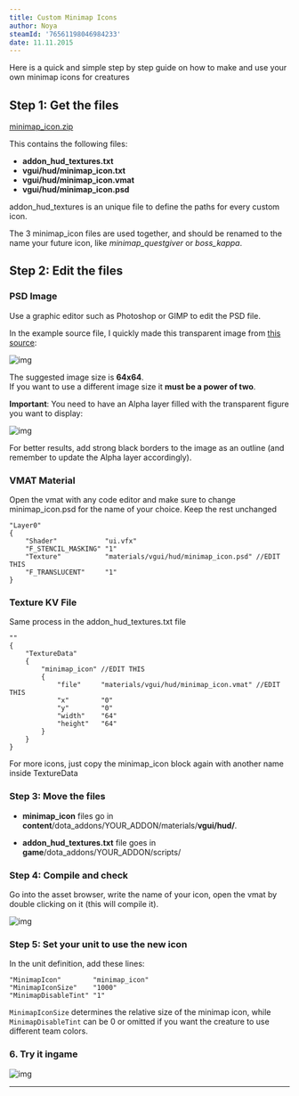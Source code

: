 ```yaml
---
title: Custom Minimap Icons
author: Noya
steamId: '76561198046984233'
date: 11.11.2015
---
```


Here is a quick and simple step by step guide on how to make and use your own minimap icons for creatures

## Step 1: Get the files

[minimap_icon.zip](https://drive.google.com/file/d/1nsisy1oPKXsGR3LFhfRjBhwQIp9A7jY2/view?usp=sharing)

This contains the following files:

* **addon_hud_textures.txt**
* **vgui/hud/minimap_icon.txt**
* **vgui/hud/minimap_icon.vmat**
* **vgui/hud/minimap_icon.psd**

addon_hud_textures is an unique file to define the paths for every custom icon.

The 3 minimap_icon files are used together, and should be renamed to the name your future icon, like *minimap_questgiver* or *boss_kappa*.

## Step 2: Edit the files

### PSD Image

Use a graphic editor such as Photoshop or GIMP to edit the PSD file. 

In the example source file, I quickly made this transparent image from [this source](https://i.imgur.com/x3L74Hw.png):

![img](https://i.imgur.com/78Z3kaV.png)

The suggested image size is **64x64**.<br />
If you want to use a different image size it **must be a power of two**.

**Important**: You need to have an Alpha layer filled with the transparent figure you want to display:

![img](https://puu.sh/lhQL0/81b3632bad.png)

For better results, add strong black borders to the image as an outline (and remember to update the Alpha layer accordingly).

### VMAT Material

Open the vmat with any code editor and make sure to change minimap_icon.psd for the name of your choice. Keep the rest unchanged

```
"Layer0"
{
    "Shader"            "ui.vfx"
    "F_STENCIL_MASKING" "1"
    "Texture"           "materials/vgui/hud/minimap_icon.psd" //EDIT THIS
    "F_TRANSLUCENT"     "1"
}
```

### Texture KV File

Same process in the addon_hud_textures.txt file

```
""
{
    "TextureData"
    {
        "minimap_icon" //EDIT THIS
        {
            "file"     "materials/vgui/hud/minimap_icon.vmat" //EDIT THIS
            "x"        "0"
            "y"        "0"
            "width"    "64"
            "height"   "64"
        }
    }
}
```

For more icons, just copy the minimap_icon block again with another name inside TextureData

### Step 3: Move the files

* **minimap_icon** files go in **content**/dota_addons/YOUR_ADDON/materials/**vgui/hud/**. 

* **addon_hud_textures.txt** file goes in **game**/dota_addons/YOUR_ADDON/scripts/

### Step 4: Compile and check

Go into the asset browser, write the name of your icon, open the vmat by double clicking on it (this will compile it).

![img](https://puu.sh/lhRLL/31d63b48d9.jpg)

### Step 5: Set your unit to use the new icon

In the unit definition, add these lines:
```
"MinimapIcon"        "minimap_icon"
"MinimapIconSize"    "1000"
"MinimapDisableTint" "1"
```

`MinimapIconSize` determines the relative size of the minimap icon, while `MinimapDisableTint` can be 0 or omitted if you want the creature to use different team colors.

### 6. Try it ingame

![img](https://puu.sh/lhQFp/37192e1e63.jpg)

---
